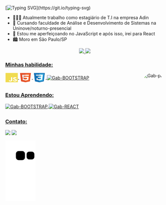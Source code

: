 [![Typing SVG](https://readme-typing-svg.demolab.com?font=Lora&weight=700&size=30&pause=1000&color=58A6FF&center=true&vCenter=true&width=1000&lines=Ol%C3%A1%2C+me+chamo+Gabriel!;Seja+Bem+vindo(a)!)](https://git.io/typing-svg)

- 🧑🏾‍💻 Atualmente trabalho como estagiário de T.I na empresa Adin
- 📖 Cursando faculdade de Análise e Desenvolvimento de Sistemas na Uninove/noturno-presencial
- 💭 Estou me aperfeiçoando no JavaScript e após isso, irei para React
- 🏙️ Moro em São Paulo/SP

<div align="center">
  <a href="https://github.com/GabrielMA0">
  <img height="130em" src="https://github-readme-stats.vercel.app/api?username=GabrielMA0&_icons=true&theme=tokyonight&include_all_commits=true&count_private=true"/>
  <img height="130em" src="https://github-readme-stats.vercel.app/api/top-langs/?username=GabrielMA0&layout=compact&langs_count=7&theme=tokyonight"/>
</div>

### Minhas habilidade:
<div style="display: inline_block">
  <img align="center" alt="Gab-JAVASCRIPT" height="30" width="40" src="https://raw.githubusercontent.com/devicons/devicon/master/icons/javascript/javascript-plain.svg">
  <img align="center" alt="Gab-HTML" height="30" width="40" src="https://raw.githubusercontent.com/devicons/devicon/master/icons/html5/html5-original.svg">
  <img align="center" alt="Gab-CSS" height="30" width="40" src="https://raw.githubusercontent.com/devicons/devicon/master/icons/css3/css3-original.svg">
  <img align="right" alt="Gab-pic" height="150" style="border-radius:50px;" src="https://anyforsoft.com/static/a2da834e20a93f2114281a1174296b58/17.gif">         <img align="center" alt="Gab-BOOTSTRAP" height="30" width="40"src="https://cdn.jsdelivr.net/gh/devicons/devicon/icons/bootstrap/bootstrap-original-wordmark.svg" />   
</div>

  ##
  
  ### Estou Aprendendo:
<div style="display: inline_block">
  <img align="center" alt="Gab-BOOTSTRAP" height="30" width="40"src="https://cdn.jsdelivr.net/gh/devicons/devicon/icons/bootstrap/bootstrap-original-wordmark.svg" />
<img align="center" alt="Gab-REACT" height="30" width="40"src="https://cdn.jsdelivr.net/gh/devicons/devicon/icons/react/react-original-wordmark.svg" />
</div>
  
  ##
  
  ### Contato:
  
  <div> 
  <a href = "mailto:moreira.araujo99@gmail.com"><img src="https://img.shields.io/badge/-Gmail-%23333?style=for-the-badge&logo=gmail&logoColor=white" target="_blank"></a>
  <a href="https://www.linkedin.com/in/gabriel-m-araujo/" target="_blank"><img src="https://img.shields.io/badge/-LinkedIn-%230077B5?style=for-the-badge&logo=linkedin&logoColor=white" target="_blank"></a> 
 
  ![Snake animation](https://github.com/rafaballerini/rafaballerini/blob/output/github-contribution-grid-snake.svg)
 
  </div>
